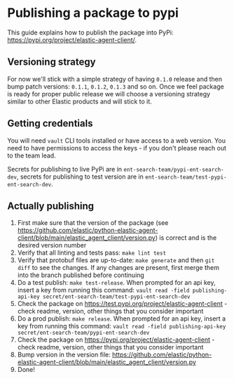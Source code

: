 # Publishing a package to pypi

This guide explains how to publish the package into PyPi: https://pypi.org/project/elastic-agent-client/.

## Versioning strategy

For now we'll stick with a simple strategy of having `0.1.0` release and then bump patch versions: `0.1.1`, `0.1.2`, `0.1.3` and so on. Once we feel package is ready for proper public release we will choose a versioning strategy similar to other Elastic products and will stick to it.

## Getting credentials

You will need `vault` CLI tools installed or have access to a web version. You need to have permissions to access the keys - if you don't please reach out to the team lead.

Secrets for publishing to live PyPi are in `ent-search-team/pypi-ent-search-dev`, secrets for publishing to test version are in `ent-search-team/test-pypi-ent-search-dev`.

## Actually publishing

1. First make sure that the version of the package (see https://github.com/elastic/python-elastic-agent-client/blob/main/elastic_agent_client/version.py) is correct and is the desired version number
2. Verify that all linting and tests pass: `make lint test`
3. Verify that protobuf files are up-to-date: `make generate` and then `git diff` to see the changes. If any changes are present, first merge them into the branch published before continuing
4. Do a test publish: `make test-release`. When prompted for an api key, insert a key from running this command: `vault read -field publishing-api-key secret/ent-search-team/test-pypi-ent-search-dev`
5. Check the package on https://test.pypi.org/project/elastic-agent-client - check readme, version, other things that you consider important
6. Do a prod publish: `make release`. When prompted for an api key, insert a key from running this command: `vault read -field publishing-api-key secret/ent-search-team/pypi-ent-search-dev`
7. Check the package on https://pypi.org/project/elastic-agent-client - check readme, version, other things that you consider important
8. Bump version in the version file: https://github.com/elastic/python-elastic-agent-client/blob/main/elastic_agent_client/version.py
9. Done!
